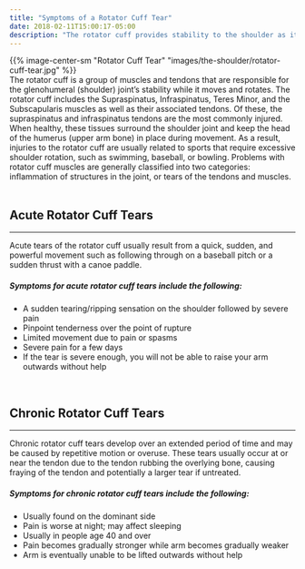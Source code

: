```yaml
---
title: "Symptoms of a Rotator Cuff Tear"
date: 2018-02-11T15:00:17-05:00
description: "The rotator cuff provides stability to the shoulder as it moves. A torn rotator cuff is common in swimming, baseball, and bowling and may cause instability"
---
```


<div class = "row">
    <div class="col-md-5">
        {{% image-center-sm "Rotator Cuff Tear" "images/the-shoulder/rotator-cuff-tear.jpg" %}}   
    </div>    
    <div class="col-md-7"> 
    The rotator cuff is a group of muscles and tendons that are responsible for the 
    glenohumeral (shoulder) joint’s stability while it moves and rotates. 
    The rotator cuff includes the 
    Supraspinatus, Infraspinatus, Teres Minor, and the Subscapularis muscles as well as their associated tendons. Of these, the supraspinatus and infraspinatus tendons are the most commonly injured.
    When healthy, these tissues surround the shoulder joint and keep the head of the humerus (upper arm bone) in place during movement.
    As a result, injuries to the rotator cuff are usually related to sports that require excessive shoulder rotation, such 
    as swimming, baseball, or bowling.
    Problems with rotator cuff muscles are generally classified into two categories: 
    inflammation of structures in the joint, or tears of the tendons and muscles.
    </div>         
</div>    

<br>

## Acute Rotator Cuff Tears
<hr>
Acute tears of the rotator cuff usually result from a quick, sudden, and powerful movement such as following through on a baseball pitch or a sudden thrust with a canoe paddle.

##### Symptoms for acute rotator cuff tears include the following:
* A sudden tearing/ripping sensation on the shoulder followed by severe pain
* Pinpoint tenderness over the point of rupture
* Limited movement due to pain or spasms
* Severe pain for a few days
* If the tear is severe enough, you will not be able to raise your arm outwards without help

<br>

## Chronic Rotator Cuff Tears
<hr>
Chronic rotator cuff tears develop over an extended period of time and may be caused by repetitive motion or overuse. These tears usually occur at or near the tendon due to the tendon rubbing the overlying bone, causing fraying of the tendon and potentially a larger tear if untreated.

##### Symptoms for chronic rotator cuff tears include the following:
* Usually found on the dominant side
* Pain is worse at night; may affect sleeping
* Usually in people age 40 and over
* Pain becomes gradually stronger while arm becomes gradually weaker
* Arm is eventually unable to be lifted outwards without help
